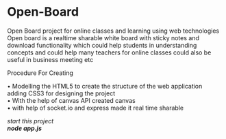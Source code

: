 # Open-Board
Open Board project for online classes and learning using web technologies 
Open board is a realtime sharable white board with sticky notes and download functionality 
which could help students in understanding concepts and could help many teachers for online classes
could also be useful in business meeting etc 

Procedure For Creating 

•	Modelling the HTML5 to create the structure of the web application adding CSS3 for designing the project <br>
•	With the help of canvas API created canvas <br>
• with help of socket.io and express made it real time sharable <br>

<i> start this project <i> <br>
<b>node app.js<b>
